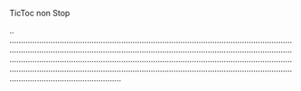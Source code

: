 TicToc non Stop

..
.................................................................................................................................................................................................................................................................................................................................................................................................................................................................................................................................................................